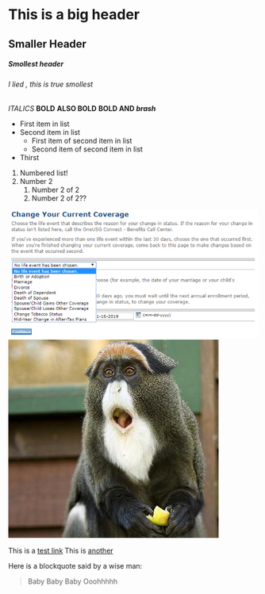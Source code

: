 # This is a big header
## Smaller Header
##### Smollest header
###### I lied , this is true smollest

*ITALICS*
**BOLD**
__ALSO BOLD__
__BOLD AND *brash*__

* First item in list
* Second item in list
    * First item of second item in list
    * Second item of second item in list
* Thirst

1. Numbered list!
1. Number 2 
    1. Number 2 of 2
    1. Number 2 of 2??

![ALT TEXT](/images/Untitled.png)
![SECOND PIC (It's a De Brazzas Monkey)](/images/list_2_154_20101219_152652_814.jpg)

This is a [test link](www.google.com)
This is [another](https://www.youtube.com/?feature=ytca)

Here is a blockquote said by a wise man:
> Baby Baby Baby
> Ooohhhhh

